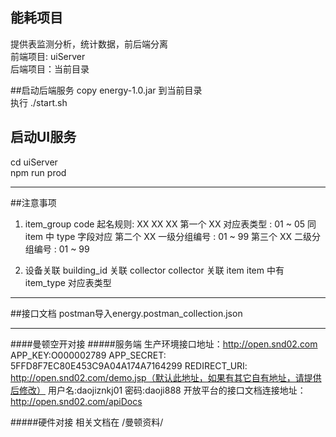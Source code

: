 ## 能耗项目
提供表监测分析，统计数据，前后端分离<br>
前端项目: uiServer<br>
后端项目：当前目录


##启动后端服务
copy energy-1.0.jar 到当前目录<br>
执行 ./start.sh

## 启动UI服务
cd uiServer<br>
npm run prod

------------

##注意事项
1. item_group code 起名规则: XX XX XX
	第一个 XX 对应表类型 : 01 ~ 05 同 item 中 type 字段对应
	第二个 XX 一级分组编号 : 01 ~ 99
	第三个 XX 二级分组编号 : 01 ~ 99

2. 设备关联
building_id 关联 collector
collector 关联 item
item 中有 item_type 对应表类型

------------

##接口文档
postman导入energy.postman_collection.json

------------

####曼顿空开对接
#####服务端
生产环境接口地址：http://open.snd02.com
APP_KEY:O000002789
APP_SECRET: 5FFD8F7EC80E453C9A04A174A7164299
REDIRECT_URI: http://open.snd02.com/demo.jsp（默认此地址，如果有其它自有地址，请提供后修改）
用户名:daojiznkj01
密码:daoji888
开放平台的接口文档连接地址：http://open.snd02.com/apiDocs

#####硬件对接
相关文档在 /曼顿资料/

